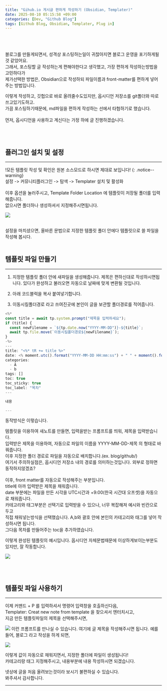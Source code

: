 ```yaml
---
title: "Gihub.io 게시글 편하게 작성하기 (Obsidian, Templater)"
date: 2025-08-10 05:15:58 +09:00
categories: [Dev, "Github Blog"]
tags: [Github Blog, Obsidian, Templater, Plug in]
---
```

<br>
<br>
<br>
 블로그를 만들게되면서, 성격상 포스팅하는일이 귀찮아지면 블로그 운영을 포기하게될것 같았어요.<br>
그래서, 포스팅할 글 작성하는게 편해야한다고 생각했고, 가장 편하게 작성하는방법을 고민하다가<br>
제가선택한 방법은, Obsidian으로 작성하되 파일이름과 front-matter를 편하게 넣어주는 방법입니다.

 이렇게 작성하고, 깃헙으로 바로 올려줄수도있지만, 옵시디언 저장소를 git폴더와 따로 쓰고있기도하고.<br>
가끔 포스팅하기때문에, md파일을 편하게 작성하는 선에서 타협하기로 했습니다.<br>
<br>
먼저, 옵시디언을 사용하고 계신다는 가정 하에 글 진행하겠습니다.

<br>

<br>

## 플러그인 설치 및 설정
---
!모든 템플릿 작성 및 확인은 원본 소스모드로 하시면 제대로 보입니다!
{: .notice--warning}
<br>
설정 -> 커뮤니티플러그인 -> 탐색 -> Templater 설치 및 활성화
<br>
<br>
이후 옵션을 눌러주시고, Template Folder Location 에 템플릿이 저장될 폴더를 입력해줍니다.<br>
없으시면 폴더하나 생성하셔서 지정해주시면됩니다.
<br>

![](https://res.cloudinary.com/dqgw9jnvd/image/upload/w_800,q_auto/v1754802588/rudcikviaj2vcpzextk8.png)

<br>
설정을 마치셨으면, 올바른 문법으로 지정한 템플릿 폴더 안에다 템플릿으로 쓸 파일을 작성해 봅시다.

<br>

<br>

## 템플릿 파일 만들기
---
1. 지정한 템플릿 폴더 안에 새파일을 생성해줍니다.
제목은 편하신대로 작성하시면됩니다. 있다가 완성하고 불러오면 자동으로 날짜에 맞게 변환될 것입니다.

2. 아래 코드블럭을 복사 붙여넣기합니다.

3. 이동시킬폴더경로 라고 쓰여진곳에 본인이 글을 보관할 폴더경로를 적어줍니다.

```javascript
<%*
const title = await tp.system.prompt("제목을 입력하세요");
if (title) {
  const newFilename = `${tp.date.now("YYYY-MM-DD")}-${title}`;
  await tp.file.move(`이동시킬폴더경로${newFilename}`);
}
-%>
---
title: "<%* tR += title %>"
date: <% moment.utc().format("YYYY-MM-DD HH:mm:ss") + " " + moment().format("Z") %>
categories:
  - A
  - b
tags: []
toc: true
toc_sticky: true
toc_label: "목차"
---

내용

---
```

동작방식은 이렇습니다.

템플릿을 이용하여 새노트를 만들면, 입력을받는 프롬프트를 띄워, 제목을 입력받습니다.<br>
입력받은 제목을 이용하여, 자동으로 파일의 이름을 YYYY-MM-DD-제목 의 형태로 바꿔줍니다.<br>
이후 지정한 폴더 경로로 파일을 자동으로 배치합니다.(ex. blog/github/)<br>
여기서 주의하실점은, 옵시디언 저장소 내의 경로를 의미하는것입니다. 외부로 정하면 동작하지않겠죠?<br>
<br>
이후, front matter를 자동으로 작성해주는 부분입니다.<br>
title에 아까 입력받은 제목을 채워줍니다.<br>
date 부분에는 파일을 만든 시각을 UTC시간과 +9:00(한국 시간대 오프셋)을 자동으로 채워줍니다.<br>
카테고리와 태그부분은 선택기로 입력받을 수 있으나, 너무 복잡해져 예시와 빈칸으로 두고<br>
직접 채워넣는방식을 선택했습니다.
A,b와 괄호 안에 본인의 카테고리와 태그를 넣어 작성하시면 됩니다.<br>
그다음 목차를 만들어주는 toc을 추가하였습니다.<br>




이렇게 완성된 템플릿의 예시입니다.
옵시디언 자체문법때문에 이상하게보이는부분도 있지만, 잘 작동합니다.

![](https://res.cloudinary.com/dqgw9jnvd/image/upload/w_800,q_auto/v1754812398/pglw3hbvf8kwmqsgtybo.png)

<br>

<br>


## 템플릿 파일 사용하기
---
이제 커맨드 + P 를 입력하셔서 명령어 입력창을 호출하신다음,<br> 
Templater: Creat new note from template 을 찾으셔서 엔터치시고,<br>
지금 만든 템플릿파일의 제목을 선택해주시면,
<br>

![](https://res.cloudinary.com/dqgw9jnvd/image/upload/w_800,q_auto/v1754804137/sagpk1ovn47iaarlksv8.png)
이런 프롬프트를 만나실 수 있습니다. 여기에 글 제목을 작성해주시면 됩니다.
예를들어, 블로그 라고  작성을 하게 되면,
<br>

![](https://res.cloudinary.com/dqgw9jnvd/image/upload/w_800,q_auto/v1754812549/opa9dkayhw6ss3ek9b3t.png)


이렇게 값이 자동으로 채워지면서, 지정한 폴더에 파일이 생성됩니다!<br>
카테고리랑 태그 지정해주시고, 내용부분에 내용 작성하시면 되겠습니다.

넷상에 글을 처음 올려보는것이라 보시기 불편하실 수 있습니다. <br>
봐주셔서 감사합니다.

---

